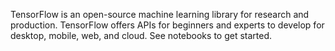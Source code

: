 TensorFlow is an open-source machine learning library for research and production. TensorFlow offers APIs for beginners and experts to develop for desktop, mobile, web, and cloud. See notebooks to get started.
